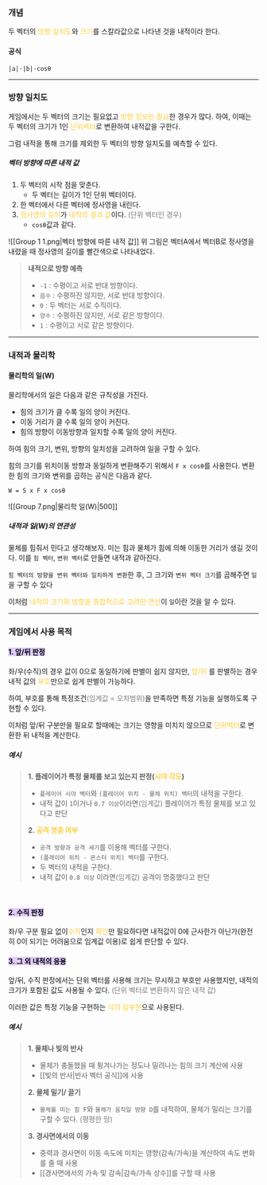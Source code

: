 ### 개념
두 벡터의 <span style="color:rgb(255, 207, 61)">방향 일치도</span>와 <span style="color:rgb(255, 207, 61)">크기</span>를 스칼라값으로 나타낸 것을 내적이라 한다.
#### 공식
`|a|·|b|·cosθ`

---
### 방향 일치도
게임에서는 두 벡터의 크기는 필요없고 <span style="color:rgb(255, 207, 61)">방향 정보만 필요</span>한 경우가 많다. 하여, 이때는 두 벡터의 크기가 1인 <span style="color:rgb(255, 207, 61)">단위벡터</span>로 변환하여 내적값을 구한다. 

그럼 내적을 통해 크기를 제외한 두 벡터의 방향 일치도를 예측할 수 있다.

##### 벡터 방향에 따른 내적 값
1. 두 벡터의 시작 점을 맞춘다.
	- 두 벡터는 길이가 1인 단위 벡터이다.
2. 한 벡터에서 다른 벡터에 정사영을 내린다.
3. <span style="color:rgb(255, 207, 61)">정사영의 길이</span>가 <span style="color:rgb(255, 207, 61)">내적의 결과 값</span>이다. <span style="color:rgb(125, 125, 125)">(단위 벡터인 경우)</span>
	- `cosθ`값과 같다.

![[Group 1 1.png|벡터 방향에 따른 내적 값]]
위 그림은 벡터A에서 벡터B로 정사영을 내렸을 때 정사영의 길이를 빨간색으로 나타내었다.

>**내적으로 방향 예측**
>- `-1` : 수평이고 서로 반대 방향이다.
>- `음수` : 수평하진 않지만, 서로 반대 방향이다.
>- `0` : 두 벡터는 서로 수직이다.
>- `양수` : 수평하진 않지만, 서로 같은 방향이다.
>- `1` : 수평이고 서로 같은 방향이다.

---
### 내적과 물리학
#### 물리학의 일(W)
물리학에서의 일은 다음과 같은 규칙성을 가진다.
- 힘의 크기가 클 수록 일의 양이 커진다.
- 이동 거리가 클 수록 일의 양이 커진다.
- 힘의 방향이 이동방향과 일치할 수록 일의 양이 커진다.

하여 힘의 크기, 변위, 방향의 일치성을 고려하여 일을 구할 수 있다.

힘의 크기를 위치이동 방향과 동일하게 변환해주기 위해서 `F x cosθ`를 사용한다. 변환한 힘의 크기와 변위를 곱하는 공식은 다음과 같다.

`W = S x F x cosθ`

![[Group 7.png|물리학 일(W)|500]]
##### 내적과 일(W)의 연관성
물체를 힘줘서 민다고 생각해보자.
미는 힘과 물체가 힘에 의해 이동한 거리가 생길 것이다.
이를 `힘 벡터`, `변위 벡터`로 만들면 내적과 같아진다.

`힘 벡터의 방향을 변위 벡터와 일치하게 변환`한 후, 그 크기와 `변위 벡터 크기`를 곱해주면 `일`을 구할 수 있다

이처럼 <span style="color:rgb(255, 207, 61)">내적의 크기와 방향을 종합적으로 고려한 연산</span>이 `일`이란 것을 알 수 있다.


---
### 게임에서 사용 목적
#### <mark style="background: #D2B3FFA6;">1. 앞/뒤 판정</mark>
좌/우(수직)의 경우 값이 0으로 동일하기에 판별이 쉽지 않지만, <span style="color:rgb(255, 207, 61)">앞/뒤</span> 를 판별하는 경우내적 값의 <span style="color:rgb(255, 207, 61)">부호</span>만으로 쉽게 판별이 가능하다.

하여, 부호를 통해 특정조건<span style="color:rgb(125, 125, 125)">(임계값 = 오차범위)</span>을 만족하면 특정 기능을 실행하도록 구현할 수 있다.

이처럼 앞/뒤 구분만을 필요로 할때에는 크기는 영향을 미치지 않으므로 <span style="color:rgb(255, 207, 61)">단위벡터</span>로 변환한 뒤 내적을 계산한다.

##### 예시
> **1. 플레이어가 특정 물체를 보고 있는지 판정(<span style="color:rgb(255, 207, 61)">시야 각도</span>)**
> - `플레이어 시야 벡터`와 `(플레이어 위치 - 물체 위치) 벡터`의 내적을 구한다.
>- 내적 값이 `1`이거나 `0.7 이상`이라면<span style="color:rgb(125, 125, 125)">(임계값)</span> 플레이어가 특정 물체를 보고 있다고 판단 
>
>**2. <span style="color:rgb(255, 207, 61)">공격 명중 여부</span>**
>- `공격 방향과 공격 세기`를 이용해 벡터를 구한다.
>- `(플레이어 위치 - 몬스터 위치) 벡터`를 구한다.
>- 두 벡터의 내적을 구한다.
>- 내적 값이 `0.8 이상` 이라면<span style="color:rgb(125, 125, 125)">(임계값)</span> 공격이 명중했다고 판단

<br>

#### <mark style="background: #D2B3FFA6;">2. 수직 판정</mark>
좌/우 구분 필요 없이<span style="color:rgb(255, 207, 61)">수직</span>인지 <span style="color:rgb(255, 207, 61)">확인</span>만 필요하다면 내적값이 0에 근사한가 아닌가(완전히 0이 되기는 어려움으로 임계값 이용)로 쉽게 판단할 수 있다.

#### <mark style="background: #D2B3FFA6;">3. 그 외 내적의 응용</mark>
앞/뒤, 수직 판정에서는 단위 벡터를 사용해 크기는 무시하고 부호만 사용했지만, 내적의 크기가 포함된 값도 사용될 수 있다. <span style="color:rgb(125, 125, 125)">(단위 벡터로 변환하지 않은 내적 값)</span>

이러한 값은 특정 기능을 구현하는 <span style="color:rgb(255, 207, 61)">식의 일부분</span>으로 사용된다.

##### 예시
>**1. 물체나 빛의 반사**
>- 물체가 충돌했을 때 튕겨나가는 정도나 밀려나는 힘의 크기 계산에 사용
>- [[빛의 반사|반사 벡터 공식]]에 사용
>
>**2. 물체 밀기/ 끌기**
>- `물체를 미는 힘 F`와 `물체가 움직일 방향 D`를 내적하여, 물체가 밀리는 크기를 구할 수 있다. <span style="color:rgb(125, 125, 125)">(평평한 땅)</span>
>
>**3. 경사면에서의 이동**
>- 중력과 경사면이 이동 속도에 미치는 영향(감속/가속)을 계산하여 속도 변화를 줄 때 사용
>- [[경사면에서의 가속 및 감속|감속/가속 상수]]를 구할 때 사용
